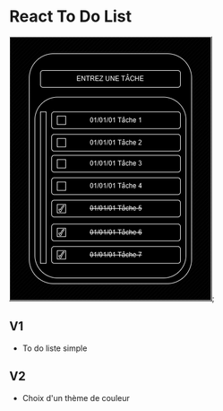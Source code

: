 # React To Do List

![Maquette to do list](/src/assets/to-do-list-react.drawio.png);


## V1
- To do liste simple

## V2
- Choix d'un thème de couleur